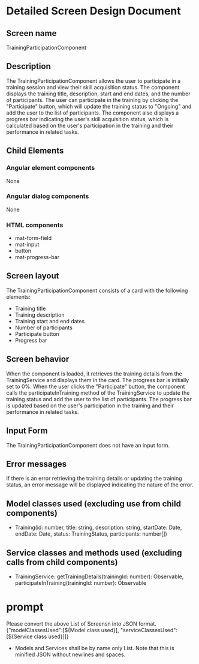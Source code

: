 # Detailed Screen Design Document
## Screen name
TrainingParticipationComponent
## Description
The TrainingParticipationComponent allows the user to participate in a training session and view their skill acquisition status. The component displays the training title, description, start and end dates, and the number of participants. The user can participate in the training by clicking the "Participate" button, which will update the training status to "Ongoing" and add the user to the list of participants. The component also displays a progress bar indicating the user's skill acquisition status, which is calculated based on the user's participation in the training and their performance in related tasks.
## Child Elements
### Angular element components
None
### Angular dialog components
None
### HTML components
- mat-form-field
- mat-input
- button
- mat-progress-bar
## Screen layout
The TrainingParticipationComponent consists of a card with the following elements:
- Training title
- Training description
- Training start and end dates
- Number of participants
- Participate button
- Progress bar
## Screen behavior
When the component is loaded, it retrieves the training details from the TrainingService and displays them in the card. The progress bar is initially set to 0%. When the user clicks the "Participate" button, the component calls the participateInTraining method of the TrainingService to update the training status and add the user to the list of participants. The progress bar is updated based on the user's participation in the training and their performance in related tasks.
## Input Form
The TrainingParticipationComponent does not have an input form.
## Error messages
If there is an error retrieving the training details or updating the training status, an error message will be displayed indicating the nature of the error.
## Model classes used (excluding use from child components)
- Training(id: number, title: string, description: string, startDate: Date, endDate: Date, status: TrainingStatus, participants: number[])
## Service classes and methods used (excluding calls from child components)
- TrainingService: getTrainingDetails(trainingId: number): Observable<Training>, participateInTraining(trainingId: number): Observable<Training>

# prompt
Please convert the above List of Screensn into JSON format.
{"modelClassesUsed":[${Model class used}], "serviceClassesUsed":[${Service class used}]]}
* Models and Services shall be by name only List.
Note that this is minified JSON without newlines and spaces.